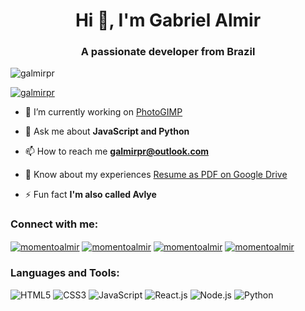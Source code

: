<h1 align="center">Hi 👋, I'm Gabriel Almir</h1>
<h3 align="center">A passionate developer from Brazil</h3>

<p align="left"> <img src="https://komarev.com/ghpvc/?username=galmirpr&label=Profile%20views&color=0e75b6&style=flat" alt="galmirpr" /> </p>

<p align="left"> <a href="https://twitter.com/galmirpr" target="blank"><img src="https://img.shields.io/twitter/follow/galmirpr?logo=twitter&style=for-the-badge" alt="galmirpr" /></a> </p>

- 🔭 I’m currently working on [PhotoGIMP](https://github.com/Diolinux/PhotoGIMP)

- 💬 Ask me about **JavaScript and Python**

- 📫 How to reach me **galmirpr@outlook.com**

- 📄 Know about my experiences [Resume as PDF on Google Drive](https://drive.google.com/file/d/1PGRNVyTFvm-iOkk9g9i9KAZsY2lqTX9Y/view?usp=sharing)

- ⚡ Fun fact **I'm also called Avlye**

<h3 align="left">Connect with me:</h3>
<p align="left">
<a href="https://twitter.com/momentoalmir" target="blank"><img align="center" src="https://img.shields.io/badge/Twitter-1DA1F2?style=for-the-badge&logo=twitter&logoColor=white" alt="momentoalmir"  /></a>
<a href="https://linkedin.com/in/momentoalmir" target="blank"><img align="center" src="https://img.shields.io/badge/LinkedIn-0077B5?style=for-the-badge&logo=linkedin&logoColor=white" alt="momentoalmir" /></a>
<a href="https://fb.com/momentoalmir" target="blank"><img align="center" src="https://img.shields.io/badge/Facebook-1877F2?style=for-the-badge&logo=facebook&logoColor=white" alt="momentoalmir"></a>
<a href="https://instagram.com/momentoalmir" target="blank"><img align="center" src="https://img.shields.io/badge/Instagram-E4405F?style=for-the-badge&logo=instagram&logoColor=white" alt="momentoalmir" /></a>
</p>

<h3 align="left">Languages and Tools:</h3>
<p align="left">
  <img src="https://img.shields.io/badge/HTML5-E34F26?style=for-the-badge&logo=html5&logoColor=white" alt="HTML5">
  <img src="https://img.shields.io/badge/CSS3-1572B6?style=for-the-badge&logo=css3&logoColor=white" alt="CSS3">
  <img src="https://img.shields.io/badge/JavaScript-F7DF1E?style=for-the-badge&logo=javascript&logoColor=black" alt="JavaScript">
  <img src="https://img.shields.io/badge/React-20232A?style=for-the-badge&logo=react&logoColor=61DAFB" alt="React.js">
  <img src="https://img.shields.io/badge/Node.js-43853D?style=for-the-badge&logo=node.js&logoColor=white" alt="Node.js">
  <img src="https://img.shields.io/badge/Python-3776AB?style=for-the-badge&logo=python&logoColor=white" alt="Python">
</p>
